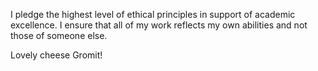 I pledge the highest level of ethical principles in support of academic excellence.
I ensure that all of my work reflects my own abilities and not those of someone else.

Lovely cheese Gromit!